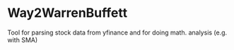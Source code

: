 # Way2WarrenBuffett
Tool for parsing stock data from yfinance and for doing math. analysis (e.g. with SMA)
